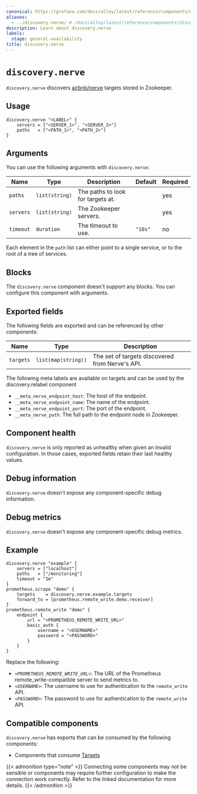```yaml
---
canonical: https://grafana.com/docs/alloy/latest/reference/components/discovery/discovery.nerve/
aliases:
  - ../discovery.nerve/ # /docs/alloy/latest/reference/components/discovery.nerve/
description: Learn about discovery.nerve
labels:
  stage: general-availability
title: discovery.nerve
---
```


# `discovery.nerve`

`discovery.nerve` discovers [airbnb/nerve][] targets stored in Zookeeper.

[airbnb/nerve]: https://github.com/airbnb/nerve

## Usage

```alloy
discovery.nerve "<LABEL>" {
    servers = ["<SERVER_1>", "<SERVER_2>"]
    paths   = ["<PATH_1>", "<PATH_2>"]
}
```

## Arguments

You can use the following arguments with `discovery.nerve`:

| Name      | Type           | Description                       | Default | Required |
| --------- | -------------- | --------------------------------- | ------- | -------- |
| `paths`   | `list(string)` | The paths to look for targets at. |         | yes      |
| `servers` | `list(string)` | The Zookeeper servers.            |         | yes      |
| `timeout` | `duration`     | The timeout to use.               | `"10s"` | no       |

Each element in the `path` list can either point to a single service, or to the root of a tree of services.

## Blocks

The `discovery.nerve` component doesn't support any blocks. You can configure this component with arguments.

## Exported fields

The following fields are exported and can be referenced by other components:

| Name      | Type                | Description                                     |
| --------- | ------------------- | ----------------------------------------------- |
| `targets` | `list(map(string))` | The set of targets discovered from Nerve's API. |

The following meta labels are available on targets and can be used by the discovery.relabel component

* `__meta_nerve_endpoint_host`: The host of the endpoint.
* `__meta_nerve_endpoint_name`: The name of the endpoint.
* `__meta_nerve_endpoint_port`: The port of the endpoint.
* `__meta_nerve_path`: The full path to the endpoint node in Zookeeper.

## Component health

`discovery.nerve` is only reported as unhealthy when given an invalid configuration.
In those cases, exported fields retain their last healthy values.

## Debug information

`discovery.nerve` doesn't expose any component-specific debug information.

## Debug metrics

`discovery.nerve` doesn't expose any component-specific debug metrics.

## Example

```alloy
discovery.nerve "example" {
    servers = ["localhost"]
    paths   = ["/monitoring"]
    timeout = "1m"
}
prometheus.scrape "demo" {
    targets    = discovery.nerve.example.targets
    forward_to = [prometheus.remote_write.demo.receiver]
}
prometheus.remote_write "demo" {
    endpoint {
        url = "<PROMETHEUS_REMOTE_WRITE_URL>"
        basic_auth {
            username = "<USERNAME>"
            password = "<PASSWORD>"
        }
    }
}
```

Replace the following:

* _`<PROMETHEUS_REMOTE_WRITE_URL>`_: The URL of the Prometheus remote_write-compatible server to send metrics to.
* _`<USERNAME>`_: The username to use for authentication to the `remote_write` API.
* _`<PASSWORD>`_: The password to use for authentication to the `remote_write` API.

<!-- START GENERATED COMPATIBLE COMPONENTS -->

## Compatible components

`discovery.nerve` has exports that can be consumed by the following components:

- Components that consume [Targets](../../../compatibility/#targets-consumers)

{{< admonition type="note" >}}
Connecting some components may not be sensible or components may require further configuration to make the connection work correctly.
Refer to the linked documentation for more details.
{{< /admonition >}}

<!-- END GENERATED COMPATIBLE COMPONENTS -->
